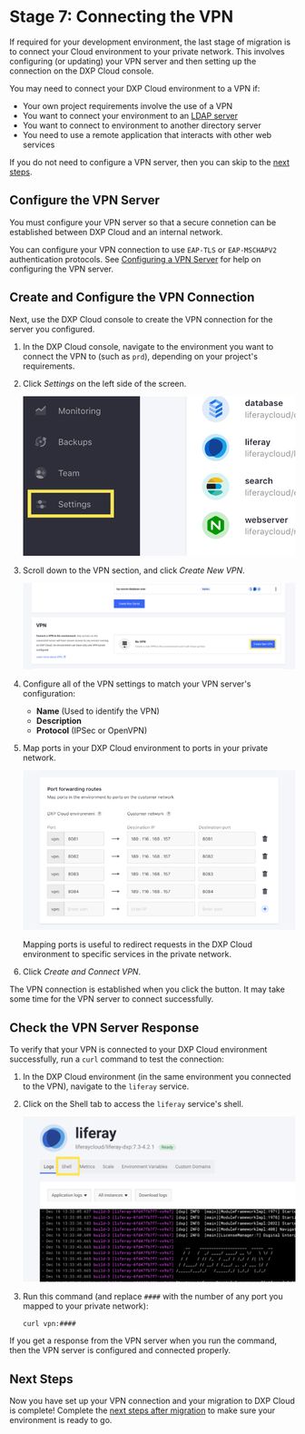 # Stage 7: Connecting the VPN

If required for your development environment, the last stage of migration is to connect your Cloud environment to your private network. This involves configuring (or updating) your VPN server and then setting up the connection on the DXP Cloud console.

You may need to connect your DXP Cloud environment to a VPN if:

* Your own project requirements involve the use of a VPN
* You want to connect your environment to an [LDAP server](https://learn.liferay.com/dxp/latest/en/users-and-permissions/connecting-to-a-user-directory/connecting-to-an-ldap-directory.html?highlight=ldap)
* You want to connect to environment to another directory server
* You need to use a remote application that interacts with other web services

If you do not need to configure a VPN server, then you can skip to the [next steps](#next-steps).

## Configure the VPN Server

You must configure your VPN server so that a secure connetion can be established between DXP Cloud and an internal network.

You can configure your VPN connection to use `EAP-TLS` or `EAP-MSCHAPV2` authentication protocols. See [Configuring a VPN Server](../infrastructure-and-operations/networking/configuring-a-vpn-server.md) for help on configuring the VPN server.

## Create and Configure the VPN Connection

Next, use the DXP Cloud console to create the VPN connection for the server you configured.

1. In the DXP Cloud console, navigate to the environment you want to connect the VPN to (such as `prd`), depending on your project's requirements.

1. Click *Settings* on the left side of the screen.

    ![Navigate to the Settings menu to access VPN configuration settings.](./connecting-the-vpn/images/01.png)

1. Scroll down to the VPN section, and click *Create New VPN*.

    ![Click Create New VPN to begin configuring the VPN connection settings.](./connecting-the-vpn/images/02.png)

1. Configure all of the VPN settings to match your VPN server's configuration:

    * **Name** (Used to identify the VPN)
    * **Description**
    * **Protocol** (IPSec or OpenVPN)

1. Map ports in your DXP Cloud environment to ports in your private network.

    ![Map ports in your Cloud environment to your VPN's ports using these fields.](./connecting-the-vpn/images/03.png)

    Mapping ports is useful to redirect requests in the DXP Cloud environment to specific services in the private network.

1. Click *Create and Connect VPN*.

The VPN connection is established when you click the button. It may take some time for the VPN server to connect successfully.

## Check the VPN Server Response

To verify that your VPN is connected to your DXP Cloud environment successfully, run a `curl` command to test the connection:

1. In the DXP Cloud environment (in the same environment you connected to the VPN), navigate to the `liferay` service.

1. Click on the Shell tab to access the `liferay` service's shell.

    ![Use the liferay service's shell to check the VPN connection.](./connecting-the-vpn/images/04.png)

1. Run this command (and replace `####` with the number of any port you mapped to your private network):

    ```bash
    curl vpn:####
    ```

If you get a response from the VPN server when you run the command, then the VPN server is configured and connected properly.

## Next Steps

Now you have set up your VPN connection and your migration to DXP Cloud is complete! Complete the [next steps after migration](./next-steps-after-migration.md) to make sure your environment is ready to go.
